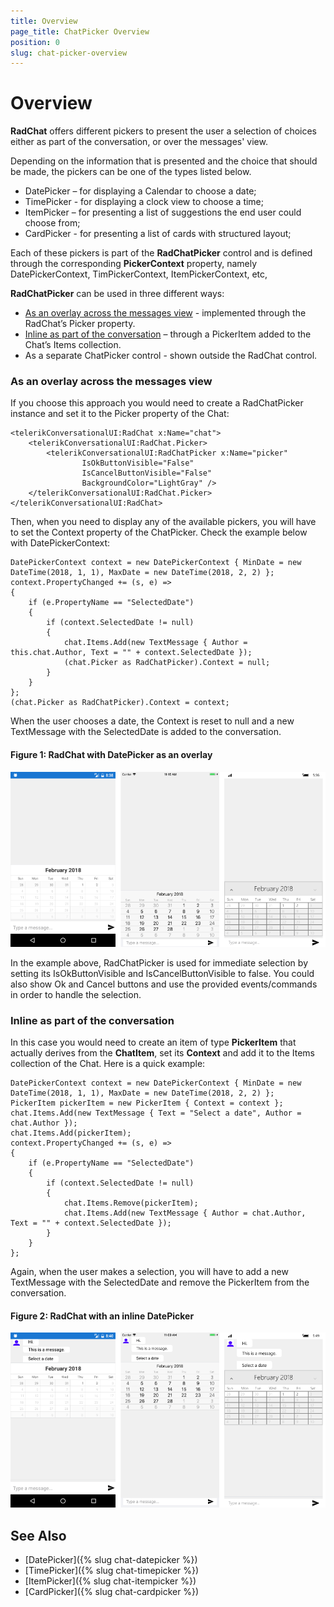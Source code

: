 ```yaml
---
title: Overview
page_title: ChatPicker Overview
position: 0
slug: chat-picker-overview
---
```


# Overview #

**RadChat** offers different pickers to present the user a selection of choices either as part of the conversation, or over the messages' view. 

Depending on the information that is presented and the choice that should be made, the pickers can be one of the types listed below. 

* DatePicker – for displaying a Calendar to choose a date;
* TimePicker - for displaying a clock view to choose a time;
* ItemPicker – for presenting a list of suggestions the end user could choose from;
* CardPicker - for presenting a list of cards with structured layout;

Each of these pickers is part of the **RadChatPicker** control and is defined through the corresponding **PickerContext** property, namely DatePickerContext, TimPickerContext, ItemPickerContext, etc,
 
**RadChatPicker** can be used in three different ways:

* [As an overlay across the messages view](#as-an-overlay-across-the-messages-view) - implemented through the RadChat’s Picker property.
* [Inline as part of the conversation](#inline-as-part-of-the-conversation) – through a PickerItem added to the Chat’s Items collection.
* As a separate ChatPicker control - shown outside the RadChat control.

### As an overlay across the messages view

If you choose this approach you would need to create a RadChatPicker instance and set it to the Picker property of the Chat:

	<telerikConversationalUI:RadChat x:Name="chat">
        <telerikConversationalUI:RadChat.Picker>
            <telerikConversationalUI:RadChatPicker x:Name="picker" 
					IsOkButtonVisible="False"
					IsCancelButtonVisible="False"                                               
					BackgroundColor="LightGray" />
        </telerikConversationalUI:RadChat.Picker>
    </telerikConversationalUI:RadChat>

Then, when you need to display any of the available pickers, you will have to set the Context property of the ChatPicker. Check the example below with DatePickerContext:

	DatePickerContext context = new DatePickerContext { MinDate = new DateTime(2018, 1, 1), MaxDate = new DateTime(2018, 2, 2) };
	context.PropertyChanged += (s, e) =>
	{
		if (e.PropertyName == "SelectedDate")
		{
			if (context.SelectedDate != null)
			{
				chat.Items.Add(new TextMessage { Author = this.chat.Author, Text = "" + context.SelectedDate });
				(chat.Picker as RadChatPicker).Context = null;
			}
		}
	};
	(chat.Picker as RadChatPicker).Context = context;
			
When the user chooses a date, the Context is reset to null and a new TextMessage with the SelectedDate is added to the conversation.

#### Figure 1: RadChat with DatePicker as an overlay

![](images/chat_picker_1.png)

In the example above, RadChatPicker is used for immediate selection by setting its IsOkButtonVisible and IsCancelButtonVisible to false. You could also show Ok and Cancel buttons and use the provided events/commands in order to handle the selection.


### Inline as part of the conversation

In this case you would need to create an item of type **PickerItem** that actually derives from the **ChatItem**, set its **Context** and add it to the Items collection of the Chat. Here is a quick example:

	DatePickerContext context = new DatePickerContext { MinDate = new DateTime(2018, 1, 1), MaxDate = new DateTime(2018, 2, 2) };
	PickerItem pickerItem = new PickerItem { Context = context };
	chat.Items.Add(new TextMessage { Text = "Select a date", Author = chat.Author });
	chat.Items.Add(pickerItem);
	context.PropertyChanged += (s, e) =>
	{
		if (e.PropertyName == "SelectedDate")
		{
			if (context.SelectedDate != null)
			{
				chat.Items.Remove(pickerItem);
				chat.Items.Add(new TextMessage { Author = chat.Author, Text = "" + context.SelectedDate });
			}
		}
	};
	
Again, when the user makes a selection, you will have to add a new TextMessage with the SelectedDate and remove the PickerItem from the conversation.

#### Figure 2: RadChat with an inline DatePicker

![](images/chat_picker_2.png)
	
## See Also

- [DatePicker]({% slug chat-datepicker %})
- [TimePicker]({% slug chat-timepicker %})
- [ItemPicker]({% slug chat-itempicker %})
- [CardPicker]({% slug chat-cardpicker %})